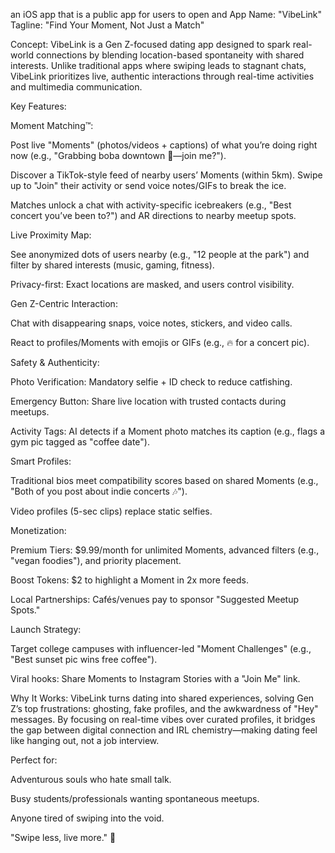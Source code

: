 an iOS app that is a public app for users to open and App Name: "VibeLink"
Tagline: "Find Your Moment, Not Just a Match"

Concept: VibeLink is a Gen Z-focused dating app designed to spark real-world connections by blending location-based spontaneity with shared interests. Unlike traditional apps where swiping leads to stagnant chats, VibeLink prioritizes live, authentic interactions through real-time activities and multimedia communication.

Key Features:

Moment Matching™:

Post live "Moments" (photos/videos + captions) of what you’re doing right now (e.g., "Grabbing boba downtown 🧋—join me?").

Discover a TikTok-style feed of nearby users’ Moments (within 5km). Swipe up to "Join" their activity or send voice notes/GIFs to break the ice.

Matches unlock a chat with activity-specific icebreakers (e.g., "Best concert you’ve been to?") and AR directions to nearby meetup spots.

Live Proximity Map:

See anonymized dots of users nearby (e.g., "12 people at the park") and filter by shared interests (music, gaming, fitness).

Privacy-first: Exact locations are masked, and users control visibility.

Gen Z-Centric Interaction:

Chat with disappearing snaps, voice notes, stickers, and video calls.

React to profiles/Moments with emojis or GIFs (e.g., 🔥 for a concert pic).

Safety & Authenticity:

Photo Verification: Mandatory selfie + ID check to reduce catfishing.

Emergency Button: Share live location with trusted contacts during meetups.

Activity Tags: AI detects if a Moment photo matches its caption (e.g., flags a gym pic tagged as "coffee date").

Smart Profiles:

Traditional bios meet compatibility scores based on shared Moments (e.g., "Both of you post about indie concerts 🎶").

Video profiles (5-sec clips) replace static selfies.

Monetization:

Premium Tiers: $9.99/month for unlimited Moments, advanced filters (e.g., "vegan foodies"), and priority placement.

Boost Tokens: $2 to highlight a Moment in 2x more feeds.

Local Partnerships: Cafés/venues pay to sponsor "Suggested Meetup Spots."

Launch Strategy:

Target college campuses with influencer-led "Moment Challenges" (e.g., "Best sunset pic wins free coffee").

Viral hooks: Share Moments to Instagram Stories with a "Join Me" link.

Why It Works:
VibeLink turns dating into shared experiences, solving Gen Z’s top frustrations: ghosting, fake profiles, and the awkwardness of "Hey" messages. By focusing on real-time vibes over curated profiles, it bridges the gap between digital connection and IRL chemistry—making dating feel like hanging out, not a job interview.

Perfect for:

Adventurous souls who hate small talk.

Busy students/professionals wanting spontaneous meetups.

Anyone tired of swiping into the void.

"Swipe less, live more." 🌟